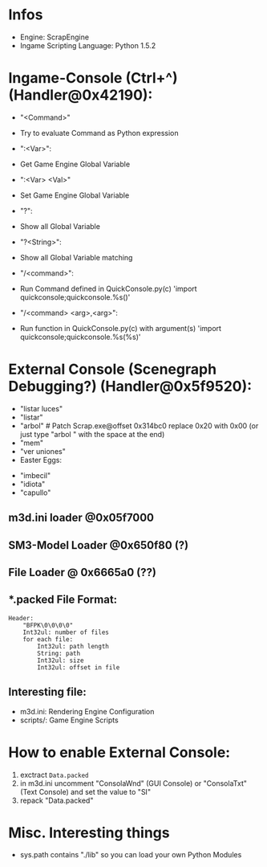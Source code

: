 # Infos
- Engine: ScrapEngine
- Ingame Scripting Language: Python 1.5.2

# Ingame-Console (Ctrl+\^) (Handler@0x42190):
* "\<Command\>"
 - Try to evaluate Command as Python expression
* ":\<Var>":
 - Get Game Engine Global Variable
* ":\<Var> \<Val>"
 - Set Game Engine Global Variable
* "?":
 - Show all Global Variable
* "?\<String>":
 - Show all Global Variable matching <String>
* "/\<command>":
 - Run Command defined in QuickConsole.py(c) 'import quickconsole;quickconsole.%s()'
* "/\<command> \<arg>,\<arg>":
 - Run function in QuickConsole.py(c) with argument(s) 'import quickconsole;quickconsole.%s(%s)'

# External Console (Scenegraph Debugging?) (Handler@0x5f9520):
* "listar luces"
* "listar"
* "arbol" # Patch Scrap.exe@offset 0x314bc0 replace 0x20 with 0x00 (or just type "arbol " with the space at the end)
* "mem"
* "ver uniones"
* Easter Eggs:
 - "imbecil"
 - "idiota"
 - "capullo"

## m3d.ini loader @0x05f7000

## SM3-Model Loader @0x650f80 (?)

## File Loader @ 0x6665a0 (??)

## *.packed File Format:
    Header:
        "BFPK\0\0\0\0"
        Int32ul: number of files
        for each file:
            Int32ul: path length
            String: path
            Int32ul: size
            Int32ul: offset in file

## Interesting file:
* m3d.ini: Rendering Engine Configuration
* scripts/: Game Engine Scripts


# How to enable External Console:
1. exctract `Data.packed`
2. in m3d.ini uncomment "ConsolaWnd" (GUI Console) or "ConsolaTxt" (Text Console) and set the value to "SI"
3. repack "Data.packed"

# Misc. Interesting things
- sys.path contains "./lib" so you can load your own Python Modules